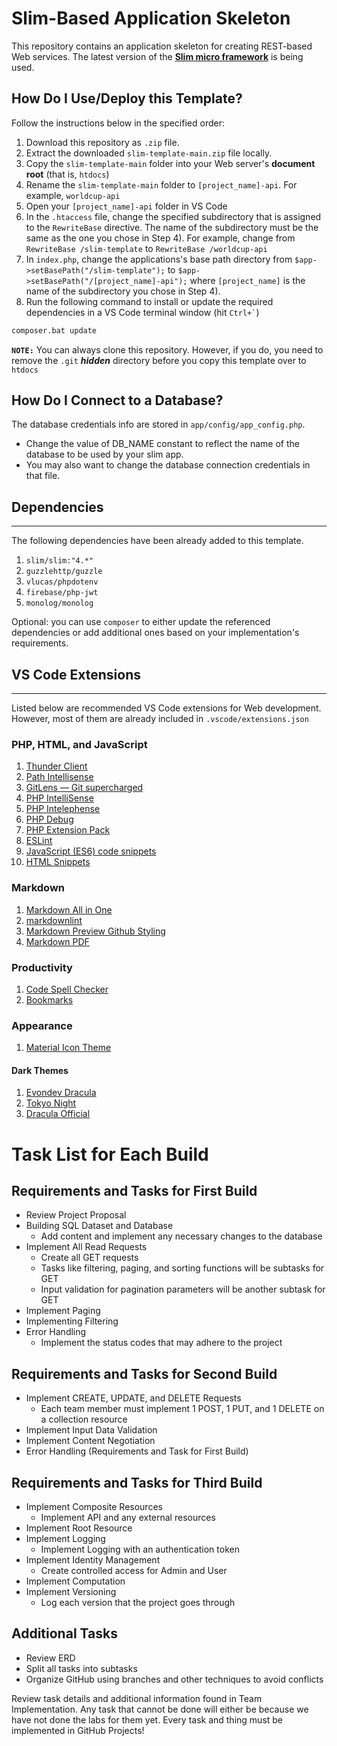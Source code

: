 # Slim-Based Application Skeleton

This repository contains an application skeleton for creating REST-based Web services. The latest version of the [**Slim micro framework**](https://www.slimframework.com/) is being used.

## How Do I Use/Deploy this Template?

Follow the instructions below in the specified order:

1. Download this repository as `.zip` file.
2. Extract the downloaded `slim-template-main.zip` file locally.
3. Copy the `slim-template-main` folder into your Web server's **document root** (that is, `htdocs`)
4. Rename the `slim-template-main` folder to `[project_name]-api`. For example, `worldcup-api`
5. Open your `[project_name]-api` folder in VS Code
6. In the `.htaccess` file, change the specified subdirectory that is assigned to the `RewriteBase` directive.  The name of the subdirectory must be the same as the one you chose in Step 4). For example, change from `RewriteBase /slim-template` to  `RewriteBase /worldcup-api`
7. In `index.php`, change the applications's base path directory from  `$app->setBasePath("/slim-template");` to `$app->setBasePath("/[project_name]-api");` where `[project_name]` is the name of the subdirectory you chose in Step 4).
8. Run the following command to install or update the required dependencies in a VS Code terminal window (hit ``` Ctrl+` ```)

```bat
composer.bat update
```

**```NOTE:```** You can always clone this repository. However, if you do, you need to remove the ```.git``` ***hidden*** directory before you copy this template over to ```htdocs```

## How Do I Connect to a Database?

The database credentials info are stored in `app/config/app_config.php`.

* Change the value of DB_NAME constant to reflect the name of the database to be used by your slim app.
* You may also want to change the database connection credentials in that file.

## Dependencies

---

The following dependencies have been already added to this template.

1. `slim/slim:"4.*"`
2. `guzzlehttp/guzzle`
3. `vlucas/phpdotenv`
4. `firebase/php-jwt`
5. `monolog/monolog`

Optional: you can use `composer` to either update the referenced dependencies or add additional ones based on your implementation's requirements.

## VS Code Extensions

---
Listed below are recommended VS Code extensions for Web development. However, most of them are already  included in `.vscode/extensions.json`

### PHP, HTML, and JavaScript

1. [Thunder Client](https://marketplace.visualstudio.com/items?itemName=rangav.vscode-thunder-client)
2. [Path Intellisense](https://marketplace.visualstudio.com/items?itemName=christian-kohler.path-intellisense)
3. [GitLens — Git supercharged](https://marketplace.visualstudio.com/items?itemName=eamodio.gitlens)
4. [PHP IntelliSense](https://marketplace.visualstudio.com/items?itemName=zobo.php-intellisense)
5. [PHP Intelephense](https://marketplace.visualstudio.com/items?itemName=bmewburn.vscode-intelephense-client)
6. [PHP Debug](https://marketplace.visualstudio.com/items?itemName=xdebug.php-debug)
7. [PHP Extension Pack](https://marketplace.visualstudio.com/items?itemName=xdebug.php-pack)
8. [ESLint](https://marketplace.visualstudio.com/items?itemName=dbaeumer.vscode-eslint)
9. [JavaScript (ES6) code snippets](https://marketplace.visualstudio.com/items?itemName=xabikos.JavaScriptSnippets)
10. [HTML Snippets](https://marketplace.visualstudio.com/items?itemName=abusaidm.html-snippets)

### Markdown

1. [Markdown All in One](https://marketplace.visualstudio.com/items?itemName=yzhang.markdown-all-in-one)
2. [markdownlint](https://marketplace.visualstudio.com/items?itemName=DavidAnson.vscode-markdownlint)
3. [Markdown Preview Github Styling](https://marketplace.visualstudio.com/items?itemName=bierner.markdown-preview-github-styles)
4. [Markdown PDF](https://marketplace.visualstudio.com/items?itemName=yzane.markdown-pdf)

### Productivity

1. [Code Spell Checker](https://marketplace.visualstudio.com/items?itemName=streetsidesoftware.code-spell-checker)
2. [Bookmarks](https://marketplace.visualstudio.com/items?itemName=alefragnani.Bookmarks)

### Appearance

1. [Material Icon Theme](https://marketplace.visualstudio.com/items?itemName=PKief.material-icon-theme)

#### Dark Themes

1. [Evondev Dracula](https://marketplace.visualstudio.com/items?itemName=evondev.dracula-high-contrast)
2. [Tokyo Night](https://marketplace.visualstudio.com/items?itemName=enkia.tokyo-night)
3. [Dracula Official](https://marketplace.visualstudio.com/items?itemName=dracula-theme.theme-dracula)


# Task List for Each Build

## Requirements and Tasks for First Build
- Review Project Proposal
- Building SQL Dataset and Database
  - Add content and implement any necessary changes to the database
- Implement All Read Requests
  - Create all GET requests
  - Tasks like filtering, paging, and sorting functions will be subtasks for GET
  - Input validation for pagination parameters will be another subtask for GET
- Implement Paging
- Implementing Filtering
- Error Handling
  - Implement the status codes that may adhere to the project

## Requirements and Tasks for Second Build
- Implement CREATE, UPDATE, and DELETE Requests
  - Each team member must implement 1 POST, 1 PUT, and 1 DELETE on a collection resource
- Implement Input Data Validation
- Implement Content Negotiation
- Error Handling (Requirements and Task for First Build)

## Requirements and Tasks for Third Build
- Implement Composite Resources
  - Implement API and any external resources
- Implement Root Resource
- Implement Logging
  - Implement Logging with an authentication token
- Implement Identity Management
  - Create controlled access for Admin and User
- Implement Computation
- Implement Versioning
  - Log each version that the project goes through

## Additional Tasks
- Review ERD
- Split all tasks into subtasks
- Organize GitHub using branches and other techniques to avoid conflicts

Review task details and additional information found in Team Implementation. Any task that cannot be done will either be because we have not done the labs for them yet. Every task and thing must be implemented in GitHub Projects!
